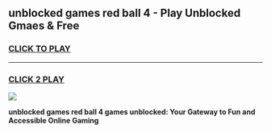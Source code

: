 
## unblocked games red ball 4 - Play Unblocked Gmaes & Free
<h3>
<a href="https://premium.freeplayer.one?title=unblocked_games_red_ball_4&ref=19F">CLICK TO PLAY</a></h3>
<hr>

<h3>
<a href="https://premium.freeplayer.one?title=unblocked_games_red_ball_4&ref=19F">CLICK 2 PLAY</a>
  
</h3>

<a href="https://premium.freeplayer.one?title=unblocked_games_red_ball_4&ref=19F/"><img src="https://clearcache.store/games.png"></a>


**unblocked games red ball 4 games unblocked: Your Gateway to Fun and Accessible Online Gaming**
